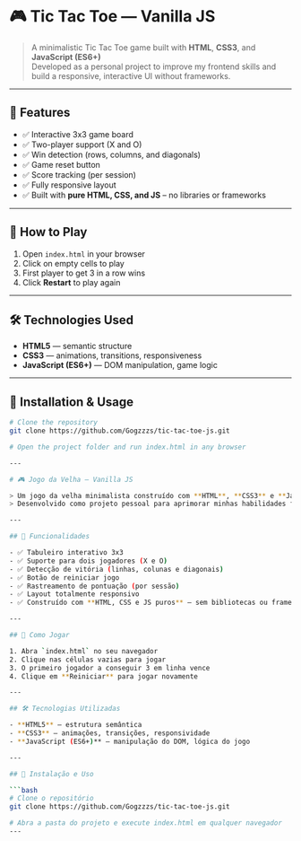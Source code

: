 # 🎮 Tic Tac Toe — Vanilla JS

> A minimalistic Tic Tac Toe game built with **HTML**, **CSS3**, and **JavaScript (ES6+)**  
> Developed as a personal project to improve my frontend skills and build a responsive, interactive UI without frameworks.

---

## 🧩 Features

- ✅ Interactive 3x3 game board  
- ✅ Two-player support (X and O)  
- ✅ Win detection (rows, columns, and diagonals)  
- ✅ Game reset button  
- ✅ Score tracking (per session)  
- ✅ Fully responsive layout  
- ✅ Built with **pure HTML, CSS, and JS** – no libraries or frameworks

---

## 🚀 How to Play

1. Open `index.html` in your browser  
2. Click on empty cells to play  
3. First player to get 3 in a row wins  
4. Click **Restart** to play again

---

## 🛠 Technologies Used

- **HTML5** — semantic structure  
- **CSS3** — animations, transitions, responsiveness  
- **JavaScript (ES6+)** — DOM manipulation, game logic

---

## 🧪 Installation & Usage

```bash
# Clone the repository
git clone https://github.com/Gogzzzs/tic-tac-toe-js.git

# Open the project folder and run index.html in any browser

---

# 🎮 Jogo da Velha — Vanilla JS

> Um jogo da velha minimalista construído com **HTML**, **CSS3** e **JavaScript (ES6+)**  
> Desenvolvido como projeto pessoal para aprimorar minhas habilidades frontend e criar uma UI responsiva e interativa sem frameworks.

---

## 🧩 Funcionalidades

- ✅ Tabuleiro interativo 3x3  
- ✅ Suporte para dois jogadores (X e O)  
- ✅ Detecção de vitória (linhas, colunas e diagonais)  
- ✅ Botão de reiniciar jogo  
- ✅ Rastreamento de pontuação (por sessão)  
- ✅ Layout totalmente responsivo  
- ✅ Construído com **HTML, CSS e JS puros** – sem bibliotecas ou frameworks

---

## 🚀 Como Jogar

1. Abra `index.html` no seu navegador  
2. Clique nas células vazias para jogar  
3. O primeiro jogador a conseguir 3 em linha vence  
4. Clique em **Reiniciar** para jogar novamente

---

## 🛠 Tecnologias Utilizadas

- **HTML5** — estrutura semântica  
- **CSS3** — animações, transições, responsividade  
- **JavaScript (ES6+)** — manipulação do DOM, lógica do jogo

---

## 🧪 Instalação e Uso

```bash
# Clone o repositório
git clone https://github.com/Gogzzzs/tic-tac-toe-js.git

# Abra a pasta do projeto e execute index.html em qualquer navegador
---